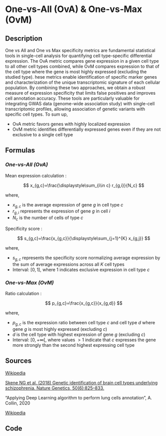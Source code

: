 # One‑vs‑All (OvA) & One‑vs‑Max (OvM) 

## Description 

One vs All and One vs Max specificity metrics are fundamental statistical tools in single-cell analysis for quantifying cell type-specific differential expression. 
The OvA metric compares gene expression in a given cell type to all other cell types combined, while OvM compares expression to that of the cell type where the gene is most highly expressed (excluding the studied type). 
hese metrics enable identification of specific marker genes and characterization of the unique transcriptomic signature of each cellular population.
By combining these two approaches, we obtain a robust measure of expression specificity that limits false positives and improves cell annotation accuracy.
These tools are particularly valuable for integrating GWAS data (genome-wide association study) with single-cell transcriptomic profiles, allowing association of genetic variants with specific cell types.
To sum up, 
- OvA metric favors genes with highly localized expression
- OvM metric identifies differentially expressed genes even if they are not exclusive to a single cell type

## Formulas 

### *One-vs-All (OvA)*

Mean expression calculation :

$$
x_{g,c}=\frac{\displaystyle\sum_{i\in c} r_{g,i}}{N_c}
$$

where, 
- $x_{g,c}$ is the average expression of gene $g$ in cell type $c$
- $r_{g,i}$ represents the expression of gene $g$ in cell $i$
- $N_c$ is the number of cells of type $c$

Specificity score :

$$
s_{g,c}=\frac{x_{g,c}}{\displaystyle\sum_{j=1}^{K} x_{g,j}}
$$

where, 
- $s_{g,c}$ represents the specificity score normalizing average expression by the sum of average expressions across all $K$ cell types
- Interval: $[0,1]$, where 1 indicates exclusive expression in cell type $c$

### *One-vs-Max (OvM)*

Ratio calculation :

$$
p_{g,c}=\frac{x_{g,c}}{x_{g,d}}
$$

where, 
- $p_{g,c}$ is the expression ratio between cell type $c$ and cell type $d$ where gene $g$ is most highly expressed (excluding $c$)
- $d$ is the cell type with highest expression of gene $g$ (excluding $c$)
- Interval: $[0,+\infty[$, where values $>1$ indicate that $c$ expresses the gene more strongly than the second highest expressing cell type


## Sources 

[Wikipedia](https://en.wikipedia.org/wiki/Multiclass_classification#One-vs.-rest)

[Skene NG et al. (2018) Genetic identification of brain cell types underlying schizophrenia. Nature Genetics, 50(6):825–833.](https://doi.org/10.1038/s41588-018-0129-5)

“Applying Deep Learning algorithm to perform lung cells annotation”, A. Collin, 2020

[Wikipedia](https://en.wikipedia.org/wiki/Genome-wide_association_study)

## Code 



